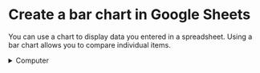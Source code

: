 # Create a bar chart in Google Sheets
You can use a chart to display data you entered in a spreadsheet. Using a bar chart allows you to compare individual items.

<details><summary>Computer</summary>

1. In [Google Sheets](https://www.google.com/sheets/about/), open a spreadsheet.
2. Select the cells you want to include in your chart.
3. In the toolbar, click **Insert > Chart**.
    - **Rows** Each bar in the chart is represented by a row. You can add category names in the first row.
    - **First column** Labels for each row are entered in the first column.
    - **Other columns** Data values are entered in other columns. 
4. In **Chart Editor**, click **Setup**.
5. Under **Chart Type**, click the down arrow ![downward arrow](https://lh3.googleusercontent.com/7acH9pM1qZl0MEFmPRkOPeuNk48-E7Wbn08-h9yfGXbkMTKHY0kOPqurH20N2jHFwZY=w36-h36).
6. Choose the bar chart to create your chart.

You can change how your chart looks by clicking **Customize** in Chart Editor.

</details>
